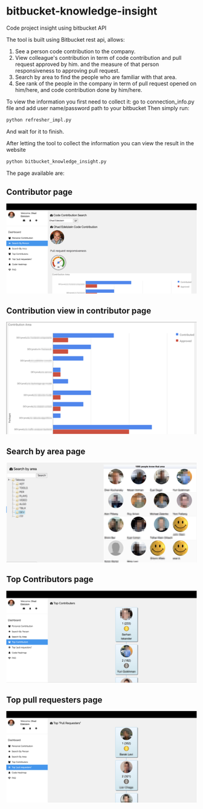 # bitbucket-knowledge-insight
Code project insight using bitbucket API


The tool is built using Bitbucket rest api, allows:
1. See a person code contribution to the company.
2. View colleague's contribution in term of code contribution and pull request approved by him. and the measure of that person responsiveness to approving pull request.
3. Search by area to find the people who are familiar with that area.
4. See rank of the people in the company in term of pull request opened on him/here, and code contribution done by him/here.


To view the information you first need to collect it:
go to connection_info.py file and add user name/password path to your bitbucket
Then simply run:
```python
python refresher_impl.py
```
And wait for it to finish.

After letting the tool to collect the information you can view the result in the website
```python
python bitbucket_knowledge_insight.py
```

The page available are:

Contributor page
----------------

![Contributor page](https://raw.githubusercontent.com/ohade/bitbucket-knowledge-insight/master/doc/contributor.png)


Contribution view in contributor page
-------------------------------------

![Contribution page](https://raw.githubusercontent.com/ohade/bitbucket-knowledge-insight/master/doc/contribution.png)


Search by area page
-------------------

![Search by area page](https://raw.githubusercontent.com/ohade/bitbucket-knowledge-insight/master/doc/searchByArea.png)


Top Contributors page
---------------------

![Top Contributors page](https://raw.githubusercontent.com/ohade/bitbucket-knowledge-insight/master/doc/topContributors.png)


Top pull requesters page
------------------------

![Top pull requesters page](https://raw.githubusercontent.com/ohade/bitbucket-knowledge-insight/master/doc/pullRequesters.png)



